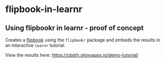 # flipbook-in-learnr

## Using flipbookr in learnr - proof of concept

Creates a [flipbook]("https://evangelinereynolds.netlify.app/post/introducing-flipbookr/") using the `flipbookr` package and embeds the results in an interactive `learnr` tutorial. 

View the results here: https://cbdrh.shinyapps.io/demo-tutorial/
